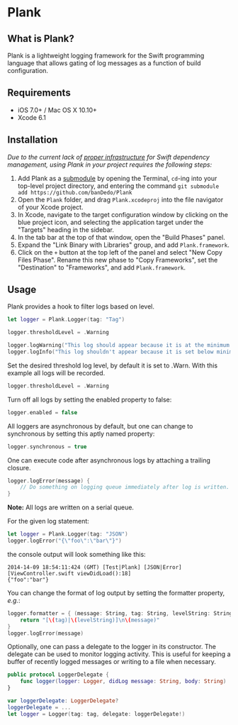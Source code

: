 Plank
=====

What is Plank?
--------------
Plank is a lightweight logging framework for the Swift programming language that allows gating of log messages as a function of build configuration.

## Requirements

- iOS 7.0+ / Mac OS X 10.10+
- Xcode 6.1

## Installation

_Due to the current lack of [proper infrastructure](http://cocoapods.org) for Swift dependency management, using Plank in your project requires the following steps:_

1. Add Plank as a [submodule](http://git-scm.com/docs/git-submodule) by opening the Terminal, `cd`-ing into your top-level project directory, and entering the command `git submodule add https://github.com/banDedo/Plank`
2. Open the `Plank` folder, and drag `Plank.xcodeproj` into the file navigator of your Xcode project.
3. In Xcode, navigate to the target configuration window by clicking on the blue project icon, and selecting the application target under the "Targets" heading in the sidebar.
4. In the tab bar at the top of that window, open the "Build Phases" panel.
5. Expand the "Link Binary with Libraries" group, and add `Plank.framework`.
6. Click on the `+` button at the top left of the panel and select "New Copy Files Phase". Rename this new phase to "Copy Frameworks", set the "Destination" to "Frameworks", and add `Plank.framework`.

## Usage

  Plank provides a hook to filter logs based on level.
```swift
let logger = Plank.Logger(tag: "Tag")

logger.thresholdLevel = .Warning

logger.logWarning("This log should appear because it is at the minimum threshold.")
logger.logInfo("This log shouldn't appear because it is set below minimum threshold.")
```

Set the desired threshold log level, by default it is set to .Warn.  With this example all logs will be recorded.
```swift
logger.thresholdLevel = .Warning
```

Turn off all logs by setting the enabled property to false:
```swift
logger.enabled = false
```

All loggers are asynchronous by default, but one can change to synchronous by setting this aptly named property:
```swift
logger.synchronous = true
```

One can execute code after asynchronous logs by attaching a trailing closure.
```swift
logger.logError(message) {
    // Do something on logging queue immediately after log is written.
}
```
**Note:** All logs are written on a serial queue.

For the given log statement:
```swift
let logger = Plank.Logger(tag: "JSON")
logger.logError("{\"foo\":\"bar\"}")
```
the console output will look something like this:
```
2014-14-09 18:54:11:424 (GMT) [Test|Plank] [JSON|Error] [ViewController.swift viewDidLoad():18]
{"foo":"bar"}
```

You can change the format of log output by setting the formatter property, *e.g.*:
```swift
logger.formatter = { (message: String, tag: String, levelString: String, function: String, file: String, line: Int) in
    return "[\(tag)|\(levelString)]\n\(message)"
}
logger.logError(message)
```

Optionally, one can pass a delegate to the logger in its constructor.  The delegate can be used to monitor logging activity.  This is useful for keeping a buffer of recently logged messages or writing to a file when necessary.
```swift
public protocol LoggerDelegate {
    func logger(logger: Logger, didLog message: String, body: String)
}

var loggerDelegate: LoggerDelegate?
loggerDelegate = ...
let logger = Logger(tag: tag, delegate: loggerDelegate!)

```



